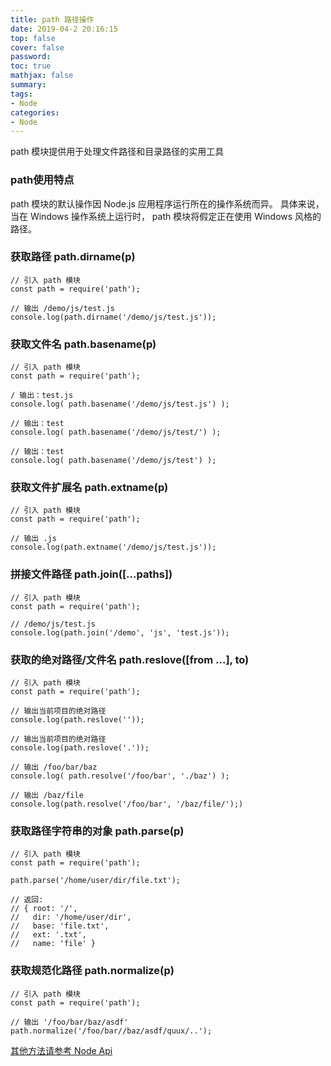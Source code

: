 ```yaml
---
title: path 路径操作
date: 2019-04-2 20:16:15
top: false
cover: false
password:
toc: true
mathjax: false
summary: 
tags:
- Node
categories:
- Node
---
```


path 模块提供用于处理文件路径和目录路径的实用工具<br/>

### path使用特点

path 模块的默认操作因 Node.js 应用程序运行所在的操作系统而异。 具体来说，当在 Windows 操作系统上运行时， path 模块将假定正在使用 Windows 风格的路径。<br/>

### 获取路径	path.dirname(p) <br/>
```
// 引入 path 模块
const path = require('path');

// 输出 /demo/js/test.js
console.log(path.dirname('/demo/js/test.js'));

```

### 获取文件名 path.basename(p) <br/>
```
// 引入 path 模块
const path = require('path');

/ 输出：test.js
console.log( path.basename('/demo/js/test.js') );

// 输出：test
console.log( path.basename('/demo/js/test/') );

// 输出：test
console.log( path.basename('/demo/js/test') );
```

### 获取文件扩展名 path.extname(p) <br/>
```
// 引入 path 模块
const path = require('path');

// 输出 .js
console.log(path.extname('/demo/js/test.js'));
```

### 拼接文件路径 path.join([...paths])<br/>
```
// 引入 path 模块
const path = require('path');

// /demo/js/test.js
console.log(path.join('/demo', 'js', 'test.js'));
```

### 获取的绝对路径/文件名 path.reslove([from ...], to)<br/>
```
// 引入 path 模块
const path = require('path');

// 输出当前项目的绝对路径
console.log(path.reslove(''));

// 输出当前项目的绝对路径
console.log(path.reslove('.'));

// 输出 /foo/bar/baz
console.log( path.resolve('/foo/bar', './baz') );

// 输出 /baz/file
console.log(path.resolve('/foo/bar', '/baz/file/');)
```

### 获取路径字符串的对象 path.parse(p)<br/>
```
// 引入 path 模块
const path = require('path');

path.parse('/home/user/dir/file.txt');

// 返回:
// { root: '/',
//   dir: '/home/user/dir',
//   base: 'file.txt',
//   ext: '.txt',
//   name: 'file' }

```

### 获取规范化路径 path.normalize(p)<br/>
```
// 引入 path 模块
const path = require('path');

// 输出 '/foo/bar/baz/asdf'
path.normalize('/foo/bar//baz/asdf/quux/..');
```



<a href="https://nodejs.org/docs/latest-v9.x/api/path.html">其他方法请参考 Node Api </a><br/>


